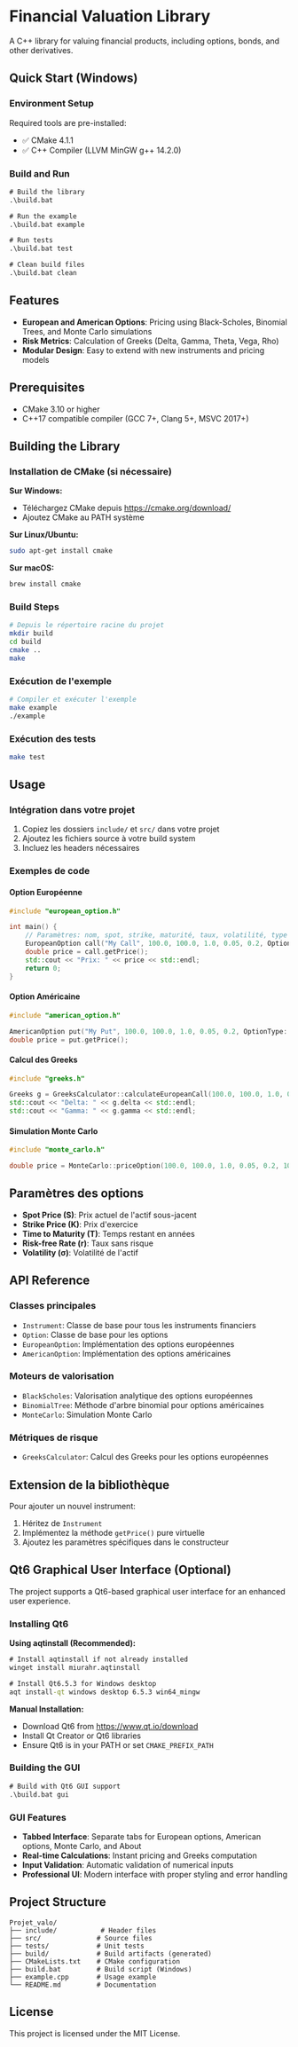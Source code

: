 # Financial Valuation Library

A C++ library for valuing financial products, including options, bonds, and other derivatives.

## Quick Start (Windows)

### Environment Setup
Required tools are pre-installed:
- ✅ CMake 4.1.1
- ✅ C++ Compiler (LLVM MinGW g++ 14.2.0)

### Build and Run

```cmd
# Build the library
.\build.bat

# Run the example
.\build.bat example

# Run tests
.\build.bat test

# Clean build files
.\build.bat clean
```

## Features

- **European and American Options**: Pricing using Black-Scholes, Binomial Trees, and Monte Carlo simulations
- **Risk Metrics**: Calculation of Greeks (Delta, Gamma, Theta, Vega, Rho)
- **Modular Design**: Easy to extend with new instruments and pricing models

## Prerequisites

- CMake 3.10 or higher
- C++17 compatible compiler (GCC 7+, Clang 5+, MSVC 2017+)

## Building the Library

### Installation de CMake (si nécessaire)

**Sur Windows:**
- Téléchargez CMake depuis https://cmake.org/download/
- Ajoutez CMake au PATH système

**Sur Linux/Ubuntu:**
```bash
sudo apt-get install cmake
```

**Sur macOS:**
```bash
brew install cmake
```

### Build Steps

```bash
# Depuis le répertoire racine du projet
mkdir build
cd build
cmake ..
make
```

### Exécution de l'exemple

```bash
# Compiler et exécuter l'exemple
make example
./example
```

### Exécution des tests

```bash
make test
```

## Usage

### Intégration dans votre projet

1. Copiez les dossiers `include/` et `src/` dans votre projet
2. Ajoutez les fichiers source à votre build system
3. Incluez les headers nécessaires

### Exemples de code

#### Option Européenne

```cpp
#include "european_option.h"

int main() {
    // Paramètres: nom, spot, strike, maturité, taux, volatilité, type
    EuropeanOption call("My Call", 100.0, 100.0, 1.0, 0.05, 0.2, OptionType::Call);
    double price = call.getPrice();
    std::cout << "Prix: " << price << std::endl;
    return 0;
}
```

#### Option Américaine

```cpp
#include "american_option.h"

AmericanOption put("My Put", 100.0, 100.0, 1.0, 0.05, 0.2, OptionType::Put);
double price = put.getPrice();
```

#### Calcul des Greeks

```cpp
#include "greeks.h"

Greeks g = GreeksCalculator::calculateEuropeanCall(100.0, 100.0, 1.0, 0.05, 0.2);
std::cout << "Delta: " << g.delta << std::endl;
std::cout << "Gamma: " << g.gamma << std::endl;
```

#### Simulation Monte Carlo

```cpp
#include "monte_carlo.h"

double price = MonteCarlo::priceOption(100.0, 100.0, 1.0, 0.05, 0.2, 100000, true);
```

## Paramètres des options

- **Spot Price (S)**: Prix actuel de l'actif sous-jacent
- **Strike Price (K)**: Prix d'exercice
- **Time to Maturity (T)**: Temps restant en années
- **Risk-free Rate (r)**: Taux sans risque
- **Volatility (σ)**: Volatilité de l'actif

## API Reference

### Classes principales

- `Instrument`: Classe de base pour tous les instruments financiers
- `Option`: Classe de base pour les options
- `EuropeanOption`: Implémentation des options européennes
- `AmericanOption`: Implémentation des options américaines

### Moteurs de valorisation

- `BlackScholes`: Valorisation analytique des options européennes
- `BinomialTree`: Méthode d'arbre binomial pour options américaines
- `MonteCarlo`: Simulation Monte Carlo

### Métriques de risque

- `GreeksCalculator`: Calcul des Greeks pour les options européennes

## Extension de la bibliothèque

Pour ajouter un nouvel instrument:

1. Héritez de `Instrument`
2. Implémentez la méthode `getPrice()` pure virtuelle
3. Ajoutez les paramètres spécifiques dans le constructeur

## Qt6 Graphical User Interface (Optional)

The project supports a Qt6-based graphical user interface for an enhanced user experience.

### Installing Qt6

**Using aqtinstall (Recommended):**
```cmd
# Install aqtinstall if not already installed
winget install miurahr.aqtinstall

# Install Qt6.5.3 for Windows desktop
aqt install-qt windows desktop 6.5.3 win64_mingw
```

**Manual Installation:**
- Download Qt6 from https://www.qt.io/download
- Install Qt Creator or Qt6 libraries
- Ensure Qt6 is in your PATH or set `CMAKE_PREFIX_PATH`

### Building the GUI

```cmd
# Build with Qt6 GUI support
.\build.bat gui
```

### GUI Features

- **Tabbed Interface**: Separate tabs for European options, American options, Monte Carlo, and About
- **Real-time Calculations**: Instant pricing and Greeks computation
- **Input Validation**: Automatic validation of numerical inputs
- **Professional UI**: Modern interface with proper styling and error handling

## Project Structure

```
Projet_valo/
├── include/           # Header files
├── src/              # Source files
├── tests/            # Unit tests
├── build/            # Build artifacts (generated)
├── CMakeLists.txt    # CMake configuration
├── build.bat         # Build script (Windows)
├── example.cpp       # Usage example
└── README.md         # Documentation
```

## License

This project is licensed under the MIT License.